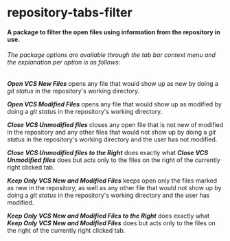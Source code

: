 # repository-tabs-filter
#### A package to filter the open files using information from the repository in use.

###### The package options are available through the tab bar context menu and the explanation per option is as follows:

_**Open VCS New Files**_ opens any file that would show up as new by doing a _git status_ in the repository's working directory.

_**Open VCS Modified Files**_ opens any file that would show up as modified by doing a _git status_ in the repository's working directory.

_**Close VCS Unmodified files**_ closes any open file that is not new of modified in the repository and any other files that would not show up by doing a _git status_ in the repository's working directory and the user has not modified.

_**Close VCS Unmodified files to the Right**_ does exactly what _**Close VCS Unmodified files**_ does but acts only to the files on the right of the currently right clicked tab.

_**Keep Only VCS New and Modified Files**_ keeps open only the files marked as new in the repository, as well as any other file that would not show up by doing a _git status_ in the repository's working directory and the user has modified.

_**Keep Only VCS New and Modified Files to the Right**_ does exactly what _**Keep Only VCS New and Modified Files**_ does but acts only to the files on the right of the currently right clicked tab.
